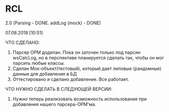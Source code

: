 # RCL

2.0 (Parsing - DONE. addLog (mock) - DONE)

07.08.2018 [10:51] 


ЧТО СДЕЛАНО:

1. Парсер ОРМ доделан. Пока он заточен только под парсин wsCalcLog, но в перспективе планируется сделать так, чтобы он мог парсить любые классы.
2. Сделан Мок-объект(тестовый), который дает липовые (рандомные) данные для добавления в БД
3. Оттестировано и сделано добавление. Все работает.

ЧТО НУЖНО СДЕЛАТЬ В СЛЕДУЮЩЕЙ ВЕРСИИ:

1. Нужно теперь реализовать возможность использования при добавления нашего парсера-ОРМ'ма.